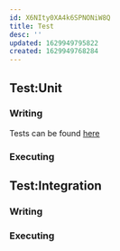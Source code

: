 ```yaml
---
id: X6NIty0XA4k6SPNONiW8Q
title: Test
desc: ''
updated: 1629949795822
created: 1629949768284
---
```


## Test:Unit

### Writing
<!-- Writing unit test -->
Tests can be found [here](https://github.com/dendronhq/dendron/blob/51633edcd0817c9b4aa18ff25f492f7a00e6e088/packages/engine-test-utils/src/__tests__/api-server/engine.spec.ts#L6-L6)

### Executing
<!-- Running unit test -->

## Test:Integration

### Writing

### Executing

